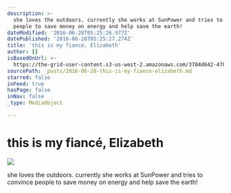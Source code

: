 ```yaml
---
description: >-
  she loves the outdoors. currently she works at SunPower and tries to convince
  people to save money on energy and help save the earth!
dateModified: '2016-06-28T05:25:26.977Z'
datePublished: '2016-06-28T05:25:27.274Z'
title: 'this is my fiancé, Elizabeth'
author: []
isBasedOnUrl: >-
  https://the-grid-user-content.s3-us-west-2.amazonaws.com/3704d642-470f-433b-9ea5-19ab3754f89f.jpg
sourcePath: _posts/2016-06-28-this-is-my-fiance-elizabeth.md
starred: false
inFeed: true
hasPage: false
inNav: false
_type: MediaObject

---
```

# this is my fiancé, Elizabeth
![](https://the-grid-user-content.s3-us-west-2.amazonaws.com/3704d642-470f-433b-9ea5-19ab3754f89f.jpg)

she loves the outdoors. currently she works at SunPower and tries to convince people to save money on energy and help save the earth!